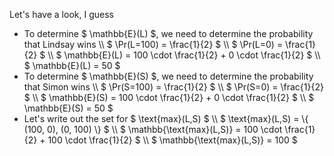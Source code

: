 Let's have a look, I guess
<ul>
<li> To determine $ \mathbb{E}(L) $, we need to determine the probability that Lindsay wins \\
$ \Pr(L=100) = \frac{1}{2} $ \\
$ \Pr(L=0) = \frac{1}{2} $ \\
$ \mathbb{E}(L) = 100 \cdot \frac{1}{2} + 0 \cdot \frac{1}{2} $ \\
$ \mathbb{E}(L) = 50 $
<li> To determine $ \mathbb{E}(S) $, we need to determine the probability that Simon wins \\
$ \Pr(S=100) = \frac{1}{2} $ \\
$ \Pr(S=0) = \frac{1}{2} $ \\
$ \mathbb{E}(S) = 100 \cdot \frac{1}{2} + 0 \cdot \frac{1}{2} $ \\
$ \mathbb{E}(S) = 50 $
<li> Let's write out the set for $ \text{max}(L,S) $ \\
$ \text{max}(L,S) = \{ (100, 0), (0, 100) \} $ \\
$ \mathbb{\text{max}(L,S)} = 100 \cdot \frac{1}{2} + 100 \cdot \frac{1}{2} $ \\
$ \mathbb{\text{max}(L,S)} = 100 $
</ul>
